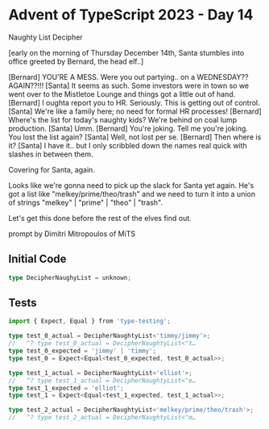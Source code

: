 # Advent of TypeScript 2023 - Day 14

Naughty List Decipher

[early on the morning of Thursday December 14th, Santa stumbles into office greeted by Bernard, the head elf..]

[Bernard] YOU'RE A MESS. Were you out partying.. on a WEDNESDAY?? AGAIN??!!!
[Santa] It seems as such. Some investors were in town so we went over to the Mistletoe Lounge and things got a little out of hand.
[Bernard] I oughta report you to HR. Seriously. This is getting out of control.
[Santa] We're like a family here; no need for formal HR processes!
[Bernard] Where's the list for today's naughty kids? We're behind on coal lump production.
[Santa] Umm.
[Bernard] You're joking. Tell me you're joking. You lost the list again?
[Santa] Well, not lost per se.
[Bernard] Then where is it?
[Santa] I have it.. but I only scribbled down the names real quick with slashes in between them.

Covering for Santa, again.

Looks like we're gonna need to pick up the slack for Santa yet again. He's got a list like "melkey/prime/theo/trash" and we need to turn it into a union of strings "melkey" | "prime" | "theo" | "trash".

Let's get this done before the rest of the elves find out.

prompt by Dimitri Mitropoulos of MiTS

## Initial Code
```typescript
type DecipherNaughyList = unknown;
```

## Tests
```typescript
import { Expect, Equal } from 'type-testing';

type test_0_actual = DecipherNaughtyList<'timmy/jimmy'>;
//   ^? type test_0_actual = DecipherNaughtyList<"t…
type test_0_expected = 'jimmy' | 'timmy';
type test_0 = Expect<Equal<test_0_expected, test_0_actual>>;

type test_1_actual = DecipherNaughtyList<'elliot'>;
//   ^? type test_1_actual = DecipherNaughtyList<"e…
type test_1_expected = 'elliot';
type test_1 = Expect<Equal<test_1_expected, test_1_actual>>;

type test_2_actual = DecipherNaughtyList<'melkey/prime/theo/trash'>;
//   ^? type test_2_actual = DecipherNaughtyList<"m…
```